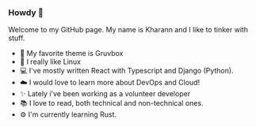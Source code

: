 ### Howdy 👋

Welcome to my GitHub page. My name is Kharann and I like to tinker with stuff.

- 🕺 My favorite theme is Gruvbox
- 🐧 I really like Linux
- 💻 I've mostly written React with Typescript and Django (Python).
- ☁️ I would love to learn more about DevOps and Cloud!
- ✨ Lately i've been working as a volunteer developer
- 📚 I love to read, both technical and non-technical ones.
- ⚙️ I'm currently learning Rust.

